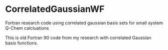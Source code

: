 # CorrelatedGaussianWF
Fortran research code using correlated gaussian basis sets for small system Q-Chem calcluations 

This is old Fortran 90 code from my research with correlated Gaussian basis functions.

